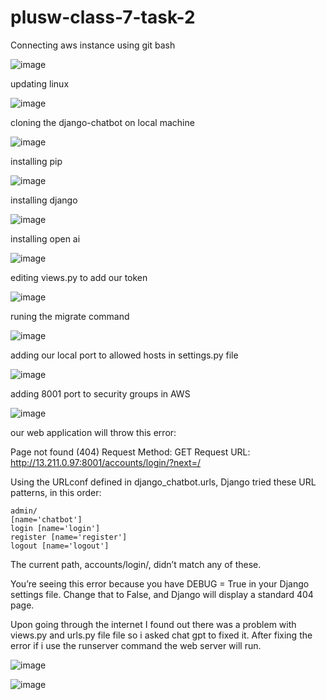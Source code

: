 # plusw-class-7-task-2


Connecting aws instance using git bash

![image](https://github.com/mooorey/plusw-class-7-task-2/assets/59121431/d09baf86-89da-4d5f-9cc5-b9e047583932)


updating linux

![image](https://github.com/mooorey/plusw-class-7-task-2/assets/59121431/b076f9bb-4bad-4997-9058-76e4f85809d6)


cloning the django-chatbot on local machine 

![image](https://github.com/mooorey/plusw-class-7-task-2/assets/59121431/00cb4437-6e05-4822-9f5e-e975641381c3)


installing pip

![image](https://github.com/mooorey/plusw-class-7-task-2/assets/59121431/9ec8b151-189f-4fae-ba65-d78a48d743ea)


installing django

![image](https://github.com/mooorey/plusw-class-7-task-2/assets/59121431/9721d42e-d3ac-4cc1-bbda-7561a89594d5)


installing open ai

![image](https://github.com/mooorey/plusw-class-7-task-2/assets/59121431/dad9ef89-afd0-4e91-b560-3be96214520c)

editing views.py to add our token

![image](https://github.com/mooorey/plusw-class-7-task-2/assets/59121431/94cbd07a-655e-4048-bac4-f791d785eb6f)

runing the migrate command 

![image](https://github.com/mooorey/plusw-class-7-task-2/assets/59121431/a90d1ac8-b2ec-4859-b185-0842648aa23e)

adding our local port to allowed hosts in settings.py file

![image](https://github.com/mooorey/plusw-class-7-task-2/assets/59121431/01ba3eaf-00eb-47bc-adaf-3fb8357bb0fa)

adding 8001 port to security groups in AWS 

![image](https://github.com/mooorey/plusw-class-7-task-2/assets/59121431/72884561-bf1e-4201-9b84-afe2504a9ff8)

our web application will throw this error:


Page not found (404)
Request Method: 	GET
Request URL: 	http://13.211.0.97:8001/accounts/login/?next=/

Using the URLconf defined in django_chatbot.urls, Django tried these URL patterns, in this order:

    admin/
    [name='chatbot']
    login [name='login']
    register [name='register']
    logout [name='logout']

The current path, accounts/login/, didn’t match any of these.

You’re seeing this error because you have DEBUG = True in your Django settings file. Change that to False, and Django will display a standard 404 page.


 Upon going through the internet I found out there was a problem with views.py and urls.py file file so i asked chat gpt to fixed it. After fixing the error if i use the runserver command the web server will run. 

 ![image](https://github.com/mooorey/plusw-class-7-task-2/assets/59121431/09ed0a44-7751-4b48-b743-3a90393bf0b8)


![image](https://github.com/mooorey/plusw-class-7-task-2/assets/59121431/f9b6da30-b688-4535-8eed-79c1be42a2b4)





